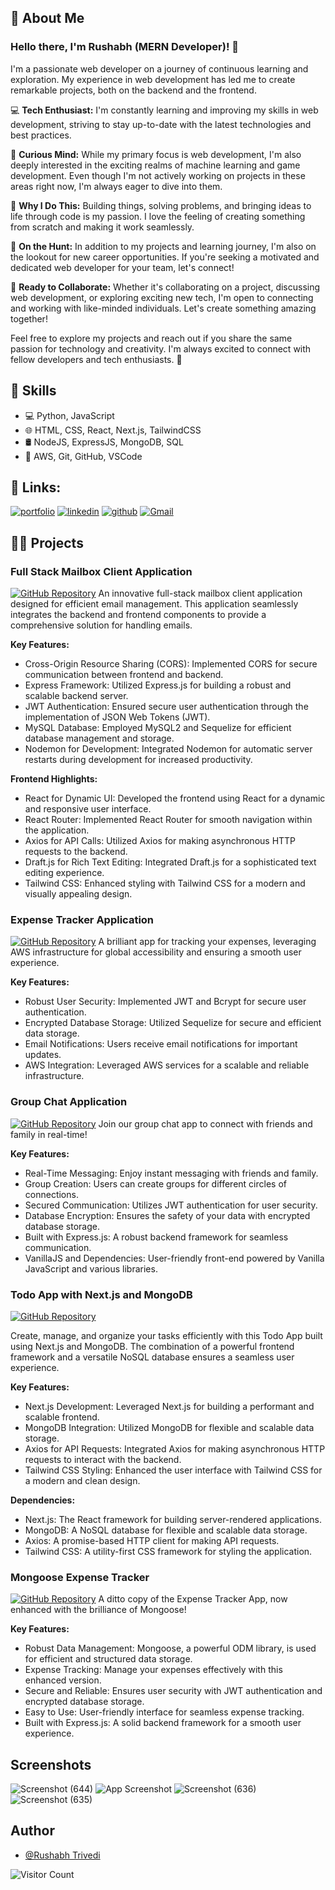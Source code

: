 ## 🚀 About Me

### Hello there, I'm Rushabh (MERN Developer)! 👋

I'm a passionate web developer on a journey of continuous learning and exploration. My experience in web development has led me to create remarkable projects, both on the backend and the frontend.

💻 **Tech Enthusiast:** I'm constantly learning and improving my skills in web development, striving to stay up-to-date with the latest technologies and best practices.

🧠 **Curious Mind:** While my primary focus is web development, I'm also deeply interested in the exciting realms of machine learning and game development. Even though I'm not actively working on projects in these areas right now, I'm always eager to dive into them.

🌟 **Why I Do This:** Building things, solving problems, and bringing ideas to life through code is my passion. I love the feeling of creating something from scratch and making it work seamlessly.

👔 **On the Hunt:** In addition to my projects and learning journey, I'm also on the lookout for new career opportunities. If you're seeking a motivated and dedicated web developer for your team, let's connect!

🚀 **Ready to Collaborate:** Whether it's collaborating on a project, discussing web development, or exploring exciting new tech, I'm open to connecting and working with like-minded individuals. Let's create something amazing together!

Feel free to explore my projects and reach out if you share the same passion for technology and creativity. I'm always excited to connect with fellow developers and tech enthusiasts. 🚀

## 🔧 Skills

- 💻 Python, JavaScript
- 🌐 HTML, CSS, React, Next.js, TailwindCSS
- 🛢️ NodeJS, ExpressJS, MongoDB, SQL
- 🚀 AWS, Git, GitHub, VSCode

## 🔗 Links:

[![portfolio](https://img.shields.io/badge/my_portfolio-000?style=for-the-badge&logo=ko-fi&logoColor=white)](https://github.com/rushabhT3)
[![linkedin](https://img.shields.io/badge/linkedin-0A66C2?style=for-the-badge&logo=linkedin&logoColor=white)](https://www.linkedin.com/in/trivedirushabh/)
[![github](https://img.shields.io/badge/github-000?style=for-the-badge&logo=github&logoColor=white)](https://github.com/rushabhT3)
[![Gmail](https://img.shields.io/badge/Gmail-D14836?style=for-the-badge&logo=gmail&logoColor=white)](mailto:rushabhtrivedi03@gmail.com)

## 👨‍💻 Projects

### Full Stack Mailbox Client Application
[![GitHub Repository](https://img.shields.io/badge/GitHub-Repository-000?style=for-the-badge&logo=github&logoColor=white)](https://github.com/rushabhT3/mailBoxClientReact)
An innovative full-stack mailbox client application designed for efficient email management. This application seamlessly integrates the backend and frontend components to provide a comprehensive solution for handling emails.

**Key Features:**
- Cross-Origin Resource Sharing (CORS): Implemented CORS for secure communication between frontend and backend.
- Express Framework: Utilized Express.js for building a robust and scalable backend server.
- JWT Authentication: Ensured secure user authentication through the implementation of JSON Web Tokens (JWT).
- MySQL Database: Employed MySQL2 and Sequelize for efficient database management and storage.
- Nodemon for Development: Integrated Nodemon for automatic server restarts during development for increased productivity.

**Frontend Highlights:**
- React for Dynamic UI: Developed the frontend using React for a dynamic and responsive user interface.
- React Router: Implemented React Router for smooth navigation within the application.
- Axios for API Calls: Utilized Axios for making asynchronous HTTP requests to the backend.
- Draft.js for Rich Text Editing: Integrated Draft.js for a sophisticated text editing experience.
- Tailwind CSS: Enhanced styling with Tailwind CSS for a modern and visually appealing design.

### Expense Tracker Application
[![GitHub Repository](https://img.shields.io/badge/GitHub-Repository-000?style=for-the-badge&logo=github&logoColor=white)](https://github.com/rushabhT3/node.js/tree/main/Express.Js/AWSapp)
A brilliant app for tracking your expenses, leveraging AWS infrastructure for global accessibility and ensuring a smooth user experience.

**Key Features:**
- Robust User Security: Implemented JWT and Bcrypt for secure user authentication.
- Encrypted Database Storage: Utilized Sequelize for secure and efficient data storage.
- Email Notifications: Users receive email notifications for important updates.
- AWS Integration: Leveraged AWS services for a scalable and reliable infrastructure.

### Group Chat Application
[![GitHub Repository](https://img.shields.io/badge/GitHub-Repository-000?style=for-the-badge&logo=github&logoColor=white)](https://github.com/rushabhT3/ChatApp)
Join our group chat app to connect with friends and family in real-time!

**Key Features:**
- Real-Time Messaging: Enjoy instant messaging with friends and family.
- Group Creation: Users can create groups for different circles of connections.
- Secured Communication: Utilizes JWT authentication for user security.
- Database Encryption: Ensures the safety of your data with encrypted database storage.
- Built with Express.js: A robust backend framework for seamless communication.
- VanillaJS and Dependencies: User-friendly front-end powered by Vanilla JavaScript and various libraries.

### Todo App with Next.js and MongoDB
[![GitHub Repository](https://img.shields.io/badge/GitHub-Repository-000?style=for-the-badge&logo=github&logoColor=white)](https://github.com/rushabhT3/nextjs-todo-app)

Create, manage, and organize your tasks efficiently with this Todo App built using Next.js and MongoDB. The combination of a powerful frontend framework and a versatile NoSQL database ensures a seamless user experience.

**Key Features:**
- Next.js Development: Leveraged Next.js for building a performant and scalable frontend.
- MongoDB Integration: Utilized MongoDB for flexible and scalable data storage.
- Axios for API Requests: Integrated Axios for making asynchronous HTTP requests to interact with the backend.
- Tailwind CSS Styling: Enhanced the user interface with Tailwind CSS for a modern and clean design.

**Dependencies:**
- Next.js: The React framework for building server-rendered applications.
- MongoDB: A NoSQL database for flexible and scalable data storage.
- Axios: A promise-based HTTP client for making API requests.
- Tailwind CSS: A utility-first CSS framework for styling the application.

### Mongoose Expense Tracker
[![GitHub Repository](https://img.shields.io/badge/GitHub-Repository-000?style=for-the-badge&logo=github&logoColor=white)](https://github.com/rushabhT3/mongoose-Expense-Tracker)
A ditto copy of the Expense Tracker App, now enhanced with the brilliance of Mongoose!

**Key Features:**
- Robust Data Management: Mongoose, a powerful ODM library, is used for efficient and structured data storage.
- Expense Tracking: Manage your expenses effectively with this enhanced version.
- Secure and Reliable: Ensures user security with JWT authentication and encrypted database storage.
- Easy to Use: User-friendly interface for seamless expense tracking.
- Built with Express.js: A solid backend framework for a smooth user experience.

## Screenshots

![Screenshot (644)](https://github.com/rushabhT3/rushabhT3/assets/41021094/23e1698c-5bfe-47ca-858e-3076d6f0baae)
![App Screenshot](https://github.com/rushabhT3/rushabhT3/assets/41021094/90cd65ac-f3c9-4ad5-888b-72e882f5b524)
![Screenshot (636)](https://github.com/rushabhT3/rushabhT3/assets/41021094/4fe83714-1ccd-413c-944c-e31bf7888f28)
![Screenshot (635)](https://github.com/rushabhT3/rushabhT3/assets/41021094/011799f2-f87f-496d-8176-bf6a07000ce3)


## Author

- [@Rushabh Trivedi](https://github.com/rushabhT3)

![Visitor Count](https://profile-counter.glitch.me/your-username/count.svg)
